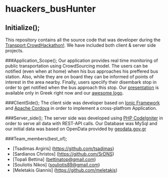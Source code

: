 # huackers_busHunter
## Initialize();
This repository contains all the source code that was developer during the [Transport CrowdHackathon!](http://crowdhackathon.com/transport/).
We have included both client & server side projects.

###Application_Scope();
Our application provides real time monitoring of public transportation using CrowdSourcing model. The users can be notified (even when at home) when his bus approaches his preffered bus station. Also, while they are on board they can be informed of points of interest in the area nearby. Finally, users speciify their disembark stop in order to get notified when the bus approach this stop. 
Our [presentation](https://drive.google.com/open?id=1J3KMxOnJoZVxSxqZzOv5ejt-A9l5VcDVZefvChsFyOA) is available only in Greek right now and our [awesome logo](https://drive.google.com/open?id=0BwduKTQoife_RDlEckkxTmFHRXM ).

###ClientSide();
The client side was developer based on [Ionic Framework](http://ionicframework.com/)  and [Apache Cordova](https://cordova.apache.org/) in order to implement a cross-platfrom Application.

###Server_side();
The server side was developed using [PHP CodeIgniter](https://ellislab.com/codeigniter) in order to serve all data with REST-API calls.
Our Database was MySql and our initial data was based on OpenData provided by [geodata.gov.gr](http://geodata.gov.gr/geodata/index.php?option=com_content&view=article&id=28:2011-09-19-11-17-01&catid=1:2010-06-11-13-02-56&Itemid=15)

###Team_members(best_of);
* [Tsadimas Argiris] (https://github.com/tsadimas)
* [Sardianos Christos] (https://github.com/SrDNS)
* [Topali Bettina] (bettinatop@gmail.com)
* [Souliotis Nikos] (souliotis89@gmail.com)
* [Meletakis Giannis] (https://github.com/meletakis)




